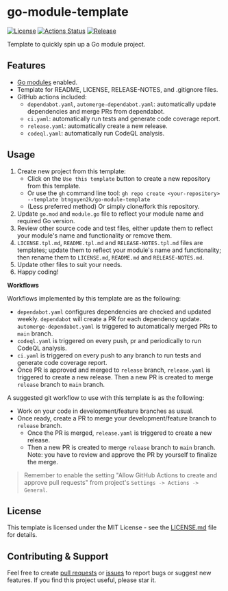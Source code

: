 # go-module-template

[![License](https://img.shields.io/badge/license-MIT-blue.svg)](https://opensource.org/licenses/MIT)
[![Actions Status](https://github.com/btnguyen2k/go-module-template/workflows/ci/badge.svg)](https://github.com/btnguyen2k/go-module-template/actions)
[![Release](https://img.shields.io/github/release/btnguyen2k/go-module-template.svg?style=flat-square)](RELEASE-NOTES.md)

Template to quickly spin up a Go module project.

## Features

- [Go modules](https://blog.golang.org/using-go-modules) enabled.
- Template for README, LICENSE, RELEASE-NOTES, and .gitignore files.
- GitHub actions included:
  - `dependabot.yaml`, `automerge-dependabot.yaml`: automatically update dependencies and merge PRs from dependabot.
  - `ci.yaml`: automatically run tests and generate code coverage report.
  - `release.yaml`: automatically create a new release.
  - `codeql.yaml`: automatically run CodeQL analysis.

## Usage

1. Create new project from this template:
   - Click on the `Use this template` button to create a new repository from this template.
   - Or use the `gh` command line tool: `gh repo create <your-repository> --template btnguyen2k/go-module-template`
   - (Less preferred method) Or simply clone/fork this repository.
2. Update `go.mod` and `module.go` file to reflect your module name and required Go version.
3. Review other source code and test files, either update them to reflect your module's name and functionality or remove them.
4. `LICENSE.tpl.md`, `README.tpl.md` and `RELEASE-NOTES.tpl.md` files are templates; update them to reflect your module's name and functionality; then rename them to `LICENSE.md`, `README.md` and `RELEASE-NOTES.md`.
5. Update other files to suit your needs.
6. Happy coding!

**Workflows**

Workflows implemented by this template are as the following:

- `dependabot.yaml` configures dependencies are checked and updated weekly. `dependabot` will create a PR for each dependency update. `automerge-dependabot.yaml` is triggered to automatically merged PRs to `main` branch.
- `codeql.yaml` is triggered on every push, pr and periodically to run CodeQL analysis.
- `ci.yaml` is triggered on every push to any branch to run tests and generate code coverage report.
- Once PR is approved and merged to `release` branch, `release.yaml` is triggered to create a new release. Then a new PR is created to merge `release` branch to `main` branch.

A suggested git workflow to use with this template is as the following:

- Work on your code in development/feature branches as usual.
- Once ready, create a PR to merge your development/feature branch to `release` branch.
  - Once the PR is merged, `release.yaml` is triggered to create a new release.
  - Then a new PR is created to merge `release` branch to `main` branch. Note: you have to review and approve the PR by yourself to finalize the merge.

> Remember to enable the setting "Allow GitHub Actions to create and approve pull requests" from project's `Settings -> Actions -> General`.

## License

This template is licensed under the MIT License - see the [LICENSE.md](LICENSE.md) file for details.

## Contributing & Support

Feel free to create [pull requests](https://github.com/btnguyen2k/go-module-template/pulls) or [issues](https://github.com/btnguyen2k/go-module-template/issues) to report bugs or suggest new features. If you find this project useful, please star it.
